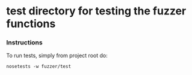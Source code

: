 # test directory for testing the fuzzer functions

### Instructions
To run tests, simply from project root do:
```
nosetests -w fuzzer/test
```
